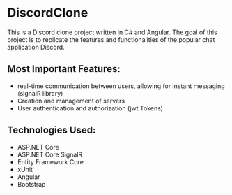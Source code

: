 # DiscordClone

This is a Discord clone project written in C# and Angular. 
The goal of this project is to replicate the features and functionalities of the popular chat application Discord.
## Most Important Features:
- real-time communication between users, allowing for instant messaging (signalR library)
- Creation and management of servers
- User authentication and authorization (jwt Tokens)


## Technologies Used:
 - ASP.NET Core
 - ASP.NET Core SignalR
 - Entity Framework Core
 - xUnit
 - Angular
 - Bootstrap
  
